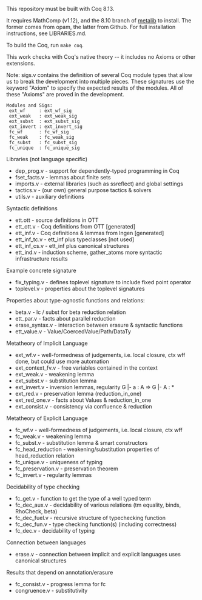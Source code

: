This repository must be built with Coq 8.13.

It requires MathComp (v1.12), and the 8.10 branch of
[metalib](https://github.com/plclub/metalib) to
install.  The former comes from opam, the latter from Github.  For full
installation instructions, see LIBRARIES.md.

To build the Coq, run `make coq`.

This work checks with Coq's native theory -- it includes no Axioms or other
extensions.

Note: sigs.v contains the definition of several Coq module types that allow us
to break the development into multiple pieces. These signatures use the
keyword "Axiom" to specify the expected results of the modules.  All of these
"Axioms" are proved in the development.

    Modules and Sigs:
     ext_wf     : ext_wf_sig
     ext_weak   : ext_weak_sig
     ext_subst  : ext_subst_sig
     ext_invert : ext_invert_sig
     fc_wf      : fc_wf_sig
     fc_weak    : fc_weak_sig
     fc_subst   : fc_subst_sig
     fc_unique  : fc_unique_sig

Libraries (not language specific)
* dep_prog.v     - support for dependently-typed programming in Coq
* fset_facts.v   - lemmas about finite sets
* imports.v      - external libraries (such as ssreflect) and global settings
* tactics.v      - (our own) general purpose tactics & solvers
* utils.v        - auxiliary definitions

Syntactic definitions
* ett.ott        - source definitions in OTT
* ett_ott.v      - Coq definitions from OTT  [generated]
* ett_inf.v      - Coq definitions & lemmas from lngen [generated]
* ett_inf_tc.v   - ett_inf plus typeclasses [not used]
* ett_inf_cs.v   - ett_inf plus canonical structures
* ett_ind.v      - induction scheme, gather_atoms
                   more syntactic infrastructure results



Example concrete signature

* fix_typing.v   - defines toplevel signature to include fixed point operator
* toplevel.v     - properties about the toplevel signatures

Properties about type-agnostic functions and relations:

* beta.v         - lc / subst for beta reduction relation
* ett_par.v      - facts about parallel reduction
* erase_syntax.v - interaction between erasure & syntactic functions
* ett_value.v    - Value/CoercedValue/Path/DataTy


Metatheory of Implicit Language
* ext_wf.v       - well-formedness of judgements, i.e. local closure, ctx wff
                   done, but could use more automation
* ext_context_fv.v - free variables contained in the context
* ext_weak.v     - weakening lemma
* ext_subst.v    - substitution lemma
* ext_invert.v   - inversion lemmas, regularity   G |- a : A => G |- A : *
* ext_red.v      - preservation lemma (reduction_in_one)
* ext_red_one.v  - facts about Values & reduction_in_one
* ext_consist.v  - consistency via confluence & reduction


Metatheory of Explicit Language
* fc_wf.v           - well-formedness of judgements, i.e. local closure, ctx wff
* fc_weak.v         - weakening lemma
* fc_subst.v        - substitution lemma & smart constructors
* fc_head_reduction - weakening/substitution properties of head_reduction relation
* fc_unique.v       - uniqueness of typing
* fc_preservation.v - preservation theorem
* fc_invert.v       - regularity lemmas

Decidability of type checking
* fc_get.v          - function to get the type of a well typed term
* fc_dec_aux.v      - decidability of various relations
                      (tm equality, binds, RhoCheck, beta)
* fc_dec_fuel.v     - recursive structure of typechecking function
* fc_dec_fun.v      - type checking function(s) (including correctness)
* fc_dec.v          - decidability of typing


Connection between languages
* erase.v           - connection between implicit and explicit languages
                      uses canonical structures

Results that depend on annotation/erasure
* fc_consist.v      - progress lemma for fc
* congruence.v      - substitutivity
